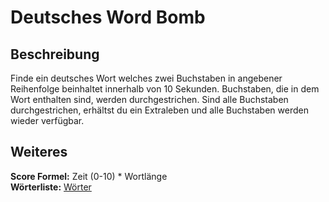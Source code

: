 # Deutsches Word Bomb

## Beschreibung
Finde ein deutsches Wort welches zwei Buchstaben in angebener Reihenfolge beinhaltet innerhalb von 10 Sekunden.
Buchstaben, die in dem Wort enthalten sind, werden durchgestrichen. 
Sind alle Buchstaben durchgestrichen, erhältst du ein Extraleben und alle Buchstaben werden wieder verfügbar.

## Weiteres
**Score Formel:** Zeit (0-10) * Wortlänge<br>
**Wörterliste:** [Wörter](https://soltrubeg.github.io/Word-Bomb/words.txt)
